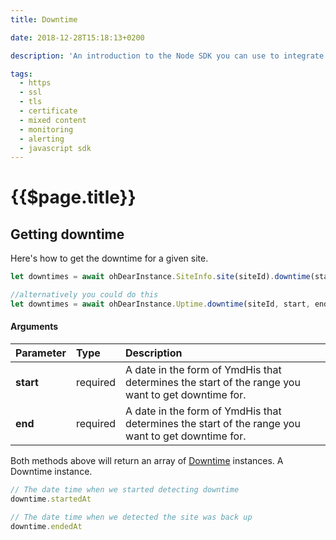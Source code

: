 ```yaml
---
title: Downtime

date: 2018-12-28T15:18:13+0200

description: 'An introduction to the Node SDK you can use to integrate Oh Dear! into your own software.'

tags:
  - https
  - ssl
  - tls
  - certificate
  - mixed content
  - monitoring
  - alerting
  - javascript sdk
---
```


# {{$page.title}}

<Info/>

## Getting downtime

Here's how to get the downtime for a given site.

```js
let downtimes = await ohDearInstance.SiteInfo.site(siteId).downtime(start, end, split)

//alternatively you could do this
let downtimes = await ohDearInstance.Uptime.downtime(siteId, start, end)
```

#### Arguments

| Parameter        | Type                              | Description                                                                                       |
| :--------------- | :-------------------------------- | :------------------------------------------------------------------------------------------------ |
| **start** &nbsp; | <span class="red">required</span> | A date in the form of YmdHis that determines the start of the range you want to get downtime for. |
| **end** &nbsp;   | <span class="red">required</span> | A date in the form of YmdHis that determines the start of the range you want to get downtime for. |

Both methods above will return an array of [Downtime](../guide/classes/downtime.md) instances. A Downtime instance.

```js
// The date time when we started detecting downtime
downtime.startedAt

// The date time when we detected the site was back up
downtime.endedAt
```

<HelpBlock/>
